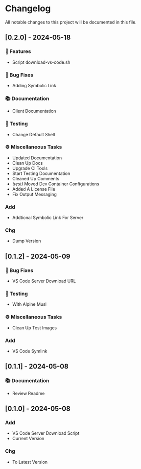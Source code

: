 # Changelog

All notable changes to this project will be documented in this file.

## [0.2.0] - 2024-05-18

### 🚀 Features

- Script download-vs-code.sh

### 🐛 Bug Fixes

- Adding Symbolic Link

### 📚 Documentation

- Client Documentation

### 🧪 Testing

- Change Default Shell

### ⚙️ Miscellaneous Tasks

- Updated Documentation
- Clean Up Docs
- Upgrade CI Tools
- Start Testing Documentation
- Cleaned Up Comments
- *(test)* Moved Dev Container Configurations
- Added A License File
- Fix Output Messaging

### Add

- Addtional Symbolic Link For Server

### Chg

- Dump Version

## [0.1.2] - 2024-05-09

### 🐛 Bug Fixes

- VS Code Server Download URL

### 🧪 Testing

- With Alpine Musl

### ⚙️ Miscellaneous Tasks

- Clean Up Test Images

### Add

- VS Code Symlink

## [0.1.1] - 2024-05-08

### 📚 Documentation

- Review Readme

## [0.1.0] - 2024-05-08

### Add

- VS Code Server Download Script
- Current Version

### Chg

- To Latest Version

<!-- generated by git-cliff -->
